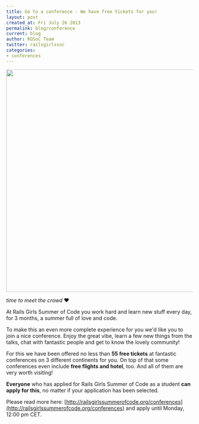 ```yaml
---
title: Go to a conference - We have free tickets for you!
layout: post
created_at: Fri July 26 2013
permalink: blog/conference
current: blog
author: RGSoC Team
twitter: railsgirlssoc
categories:
- conferences
---
```


<img src="https://f.cloud.github.com/assets/1711357/862757/f30569be-f5fa-11e2-97ee-1b32a3da5138.png" width="600">

*time to meet the crowd* &hearts;

At Rails Girls Summer of Code you work hard and learn new stuff every day, for
3 months, a summer full of love and code.

To make this an even more complete experience for you we'd like you to join a
nice conference. Enjoy the great vibe, learn a few new things from the talks, chat with fantastic people and get to know the lovely community!

For this we have been offered no less than **55 free tickets** at fantastic
conferences on 3 different continents for you. On top of that some conferences
even include **free flights and hotel**, too. And all of them are very worth
visiting!

**Everyone** who has applied for Rails Girls Summer of Code as a student **can apply for this**, no matter if your application has been selected.

Please read more here: 
[http://railsgirlssummerofcode.org/conferences](http://railsgirlssummerofcode.org/conferences) and apply until Monday, 12:00 pm CET.
